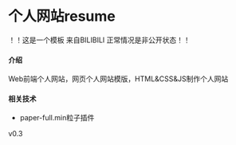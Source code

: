 # 个人网站resume
！！这是一个模板 来自BILIBILI 正常情况是非公开状态！！
#### 介绍
Web前端个人网站，网页个人网站模版，HTML&CSS&JS制作个人网站

#### 相关技术
- paper-full.min粒子插件

v0.3